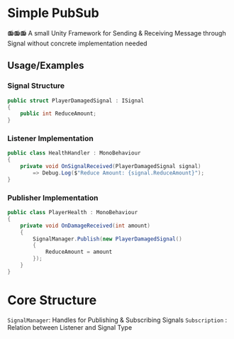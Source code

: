 # Simple PubSub

📻📻📻
A small Unity Framework for Sending & Receiving Message through Signal without concrete implementation needed


## Usage/Examples

### Signal Structure
```csharp
public struct PlayerDamagedSignal : ISignal 
{
    public int ReduceAmount;
}
```

### Listener Implementation
```csharp
public class HealthHandler : MonoBehaviour 
{
    private void OnSignalReceived(PlayerDamagedSignal signal)
        => Debug.Log($"Reduce Amount: {signal.ReduceAmount}");
}
```

### Publisher Implementation
```csharp
public class PlayerHealth : MonoBehaviour 
{
    private void OnDamageReceived(int amount)
    {
        SignalManager.Publish(new PlayerDamagedSignal() 
        {
            ReduceAmount = amount
        });
    }
}
```

# Core Structure

`SignalManager`: Handles for Publishing & Subscribing Signals
`Subscription` : Relation between Listener and Signal Type
